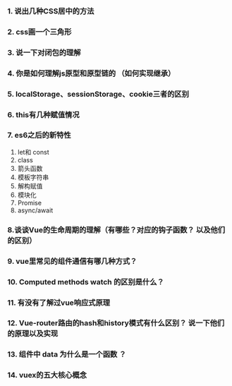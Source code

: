### 1. 说出几种CSS居中的方法

### 2. css画一个三角形

### 3. 说一下对闭包的理解

### 4. 你是如何理解js原型和原型链的 （如何实现继承）

### 5. localStorage、sessionStorage、cookie三者的区别

### 6. this有几种赋值情况

### 7. es6之后的新特性

1. let和 const
2. class
3. 箭头函数
4. 模板字符串
5. 解构赋值
6. 模块化
7. Promise
8. async/await

### 8.谈谈Vue的生命周期的理解（有哪些？对应的钩子函数？ 以及他们的区别）

### 9. vue里常见的组件通信有哪几种方式？

### 10. Computed methods watch 的区别是什么？

### 11. 有没有了解过vue响应式原理

### 12. Vue-router路由的hash和history模式有什么区别？ 说一下他们的原理以及实现

### 13.  组件中 data 为什么是一个函数 ？

### 14. vuex的五大核心概念























